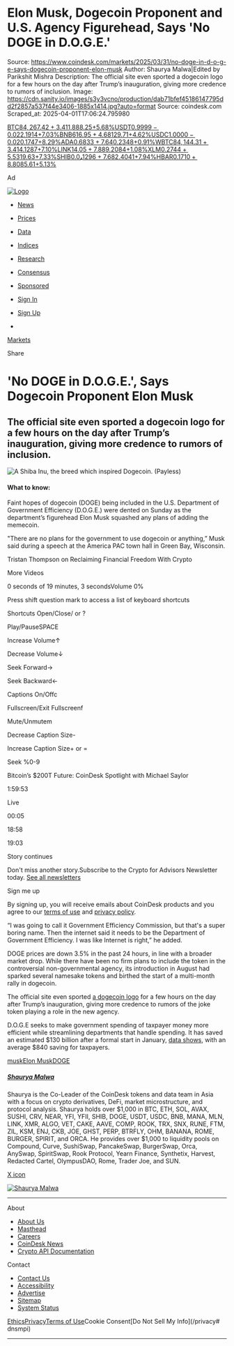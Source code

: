 # Elon Musk, Dogecoin Proponent and U.S. Agency Figurehead, Says 'No DOGE in D.O.G.E.'

Source: https://www.coindesk.com/markets/2025/03/31/no-doge-in-d-o-g-e-says-dogecoin-proponent-elon-musk
Author: Shaurya Malwa|Edited by Parikshit Mishra
Description: The official site even sported a dogecoin logo for a few hours on the day after Trump’s inauguration, giving more credence to rumors of inclusion.
Image: https://cdn.sanity.io/images/s3y3vcno/production/dab71bfef45186147795dd2f2857a537f44e3406-1885x1414.jpg?auto=format
Source: coindesk.com
Scraped_at: 2025-04-01T17:06:24.795980

[BTC$84,267.42+3.41%](/price/bitcoin "View price details")[ETH$1,888.25+5.68%](/price/ethereum "View price details")[USDT$0.9999-0.02%](/price/tether "View price details")[XRP$2.1914+7.03%](/price/xrp "View price details")[BNB$616.95+4.68%](/price/binance-coin "View price details")[SOL$129.71+4.62%](/price/solana "View price details")[USDC$1.0000-0.02%](/price/usd-coin "View price details")[DOGE$0.1747+8.29%](/price/dogecoin "View price details")[ADA$0.6833+7.64%](/price/cardano "View price details")[TRX$0.2348+0.91%](/price/tron "View price details")[WBTC$84,144.31+3.41%](/price/wrapped-bitcoin "View price details")[TON$4.1287+7.10%](/price/toncoin "View price details")[LINK$14.05+7.88%](/price/chainlink "View price details")[LEO$9.2084+1.08%](/price/unus-sed-leo "View price details")[XLM$0.2744+5.53%](/price/xlm "View price details")[AVAX$19.63+7.33%](/price/avax "View price details")[SHIB$0.0₄1296+7.68%](/price/shiba-inu "View price details")[SUI$2.4041+7.94%](/price/sui "View price details")[HBAR$0.1710+8.80%](/price/hbar "View price details")[LTC$85.61+5.13%](/price/ltc "View price details")

Ad

[![Logo](/_next/image?url=https%3A%2F%2Fcoindesk-next-a6ificwar-coindesk.vercel.app%2F_next%2Fstatic%2Fmedia%2Fcoindesk-logo.68661da3.png&w=384&q=75)](/)

  * [News](/)
  * [Prices](/price)
  * [Data](https://data.coindesk.com/)
  * [Indices](https://indices.coindesk.com/)
  * [Research](/reports)
  * [Consensus](https://consensus.coindesk.com/)
  * [Sponsored](https://www.coindesk.com/sponsored-content)

  * [Sign In](https://www.coindesk.com/api/auth/login?returnTo=https%3A%2F%2Fwww.coindesk.com%2Fmarkets%2F2025%2F03%2F31%2Fno-doge-in-d-o-g-e-says-dogecoin-proponent-elon-musk&reg_module=navigation&reg_state=meter "Sign in to your CoinDesk account")
  * [Sign Up](https://www.coindesk.com/api/auth/login?returnTo=https%3A%2F%2Fwww.coindesk.com%2Fmarkets%2F2025%2F03%2F31%2Fno-doge-in-d-o-g-e-says-dogecoin-proponent-elon-musk&screen_hint=signup&reg_module=navigation&reg_state=meter "Sign up for a free CoinDesk account")
  * [](https://www.coindesk.com/api/auth/login?returnTo=https%3A%2F%2Fwww.coindesk.com%2Fmarkets%2F2025%2F03%2F31%2Fno-doge-in-d-o-g-e-says-dogecoin-proponent-elon-musk&screen_hint=signup&reg_module=navigation&reg_state=meter "Sign up for a free CoinDesk account")

[Markets](/markets)

Share

# 'No DOGE in D.O.G.E.', Says Dogecoin Proponent Elon Musk

## The official site even sported a dogecoin logo for a few hours on the day after Trump’s inauguration, giving more credence to rumors of inclusion.

![A Shiba Inu, the breed which inspired Dogecoin. \(Payless\)](/_next/image?url=https%3A%2F%2Fcdn.sanity.io%2Fimages%2Fs3y3vcno%2Fproduction%2Fdab71bfef45186147795dd2f2857a537f44e3406-1885x1414.jpg%3Fauto%3Dformat&w=3840&q=75)

#### What to know:

Faint hopes of dogecoin (DOGE) being included in the U.S. Department of Government Efficiency (D.O.G.E.) were dented on Sunday as the department’s figurehead Elon Musk squashed any plans of adding the memecoin.

"There are no plans for the government to use dogecoin or anything,” Musk said during a speech at the America PAC town hall in Green Bay, Wisconsin.

Tristan Thompson on Reclaiming Financial Freedom With Crypto

More Videos

0 seconds of 19 minutes, 3 secondsVolume 0%

Press shift question mark to access a list of keyboard shortcuts

Shortcuts Open/Close/ or ?

Play/PauseSPACE

Increase Volume↑

Decrease Volume↓

Seek Forward→

Seek Backward←

Captions On/Offc

Fullscreen/Exit Fullscreenf

Mute/Unmutem

Decrease Caption Size-

Increase Caption Size\+ or =

Seek %0-9

Bitcoin’s $200T Future: CoinDesk Spotlight with Michael Saylor

1:59:53

Live

00:05

18:58

19:03

Story continues

Don't miss another story.Subscribe to the Crypto for Advisors Newsletter today. [See all newsletters](/newsletters)

Sign me up

By signing up, you will receive emails about CoinDesk products and you agree to our [terms of use](/terms) and [privacy policy](/privacy).

“I was going to call it Government Efficiency Commission, but that's a super boring name. Then the internet said it needs to be the Department of Government Efficiency. I was like Internet is right,” he added.

DOGE prices are down 3.5% in the past 24 hours, in line with a broader market drop. While there have been no firm plans to include the token in the controversial non-governmental agency, its introduction in August had sparked several namesake tokens and birthed the start of a multi-month rally in dogecoin.

The official site even sported [a dogecoin logo](https://www.coindesk.com/markets/2025/01/21/u-s-doge-sports-dogecoin-logo-after-announcement-at-trump-inauguration) for a few hours on the day after Trump’s inauguration, giving more credence to rumors of the joke token playing a role in the new agency.

D.O.G.E seeks to make government spending of taxpayer money more efficient while streamlining departments that handle spending. It has saved an estimated $130 billion after a formal start in January, [data shows](https://doge.gov/savings), with an average $840 saving for taxpayers.

[musk](/tag/musk)[Elon Musk](/tag/elon-musk)[DOGE](/tag/doge)

##### [Shaurya Malwa](/author/shaurya-malwa)

Shaurya is the Co-Leader of the CoinDesk tokens and data team in Asia with a focus on crypto derivatives, DeFi, market microstructure, and protocol analysis. Shaurya holds over $1,000 in BTC, ETH, SOL, AVAX, SUSHI, CRV, NEAR, YFI, YFII, SHIB, DOGE, USDT, USDC, BNB, MANA, MLN, LINK, XMR, ALGO, VET, CAKE, AAVE, COMP, ROOK, TRX, SNX, RUNE, FTM, ZIL, KSM, ENJ, CKB, JOE, GHST, PERP, BTRFLY, OHM, BANANA, ROME, BURGER, SPIRIT, and ORCA. He provides over $1,000 to liquidity pools on Compound, Curve, SushiSwap, PancakeSwap, BurgerSwap, Orca, AnySwap, SpiritSwap, Rook Protocol, Yearn Finance, Synthetix, Harvest, Redacted Cartel, OlympusDAO, Rome, Trader Joe, and SUN.

[X icon](https://x.com/shauryamalwa "X")[](https://www.linkedin.com/in/shaurya-malwa-a78101102/ "LinkedIn")[](mailto:shaurya.malwa@coindesk.com "Email")

[![Shaurya Malwa](/_next/image?url=https%3A%2F%2Fcdn.sanity.io%2Fimages%2Fs3y3vcno%2Fproduction%2F1c7e071b6b9ef4d849b5edaa9d644a67043efe54-512x512.png%3Fw%3D64%26h%3D64%26fit%3Dcrop%26crop%3Dfocalpoint%26auto%3Dformat&w=1080&q=75)](/author/shaurya-malwa)

[](/ "CoinDesk homepage")

* * *

About

  * [About Us](/about)
  * [Masthead](/masthead)
  * [Careers](https://bullish.wd3.myworkdayjobs.com/CoinDesk)
  * [CoinDesk News](/coindesk-news)
  * [Crypto API Documentation](https://developers.coindesk.com/documentation/data-api/introduction)

Contact

  * [Contact Us](/contact-us)
  * [Accessibility](/accessibility-help)
  * [Advertise](/advertise)
  * [](/es/sitemap)[](/uk/sitemap)[](/ru/sitemap)[](/fil/sitemap)[](/it/sitemap)[](/fr/sitemap)[](/pt-br/sitemap)[Sitemap](/sitemap)
  * [System Status](https://status.coindesk.com)

[Ethics](/ethics)[Privacy](/privacy)[Terms of Use](/terms)Cookie Consent[Do Not Sell My Info](/privacy# dnsmpi)

* * *

[](https://apps.apple.com/us/app/coindesk-crypto-bitcoin-news/id6502816903)[](https://play.google.com/store/apps/details?id=com.coindesk.mobile)